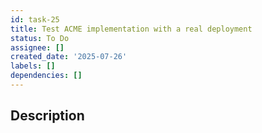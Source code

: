 ```yaml
---
id: task-25
title: Test ACME implementation with a real deployment
status: To Do
assignee: []
created_date: '2025-07-26'
labels: []
dependencies: []
---
```


## Description

